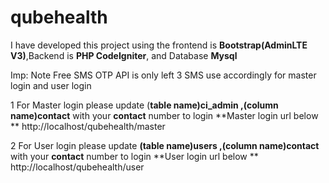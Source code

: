# qubehealth
I have developed this project using the frontend is **Bootstrap(AdminLTE V3)**,Backend is **PHP CodeIgniter**, and Database **Mysql**

Imp: Note Free SMS OTP API is only left 3 SMS use accordingly for master login and user login

1 For Master login please update (**table name)ci_admin ,(column name)contact** with your **contact** number to login
**Master login url below **
http://localhost/qubehealth/master

2 For User login please update **(table name)users ,(column name)contact** with your **contact** number to login
**User login url below **
http://localhost/qubehealth/user
